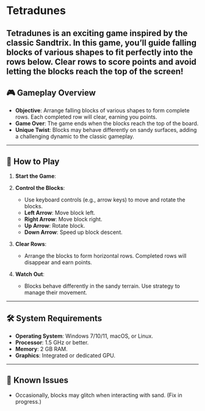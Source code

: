 # Tetradunes
Tetradunes is an exciting game inspired by the classic Sandtrix. In this game, you’ll guide falling blocks of various shapes to fit perfectly into the rows below. Clear rows to score points and avoid letting the blocks reach the top of the screen!
---

## 🎮 Gameplay Overview

- **Objective**: Arrange falling blocks of various shapes to form complete rows. Each completed row will clear, earning you points.
- **Game Over**: The game ends when the blocks reach the top of the board.
- **Unique Twist**: Blocks may behave differently on sandy surfaces, adding a challenging dynamic to the classic gameplay.

---

## 🚀 How to Play

1. **Start the Game**:

2. **Control the Blocks**:
   - Use keyboard controls (e.g., arrow keys) to move and rotate the blocks.
   - **Left Arrow**: Move block left.
   - **Right Arrow**: Move block right.
   - **Up Arrow**: Rotate block.
   - **Down Arrow**: Speed up block descent.

3. **Clear Rows**:
   - Arrange the blocks to form horizontal rows. Completed rows will disappear and earn points.

4. **Watch Out**:
   - Blocks behave differently in the sandy terrain. Use strategy to manage their movement.

---

## 🛠️ System Requirements

- **Operating System**: Windows 7/10/11, macOS, or Linux.
- **Processor**: 1.5 GHz or better.
- **Memory**: 2 GB RAM.
- **Graphics**: Integrated or dedicated GPU.


---

## 🛑 Known Issues

- Occasionally, blocks may glitch when interacting with sand. (Fix in progress.)

